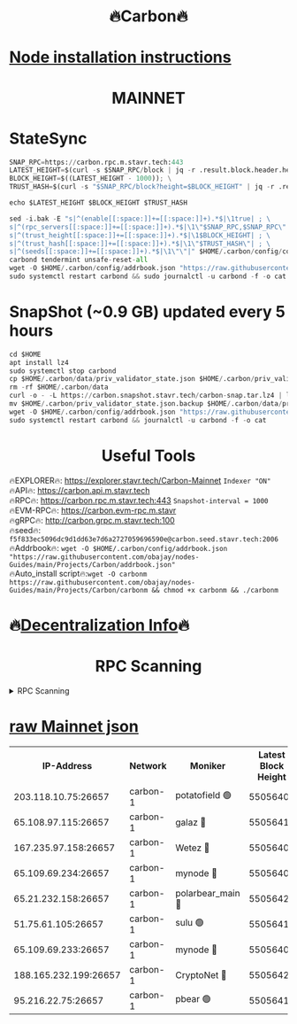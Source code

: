 <h1 align="center"> 🔥Carbon🔥</h1>

[Node installation instructions](https://github.com/obajay/nodes-Guides/tree/main/Projects/Carbon)
=
<h1 align="center"> MAINNET</h1>

# StateSync
```python
SNAP_RPC=https://carbon.rpc.m.stavr.tech:443
LATEST_HEIGHT=$(curl -s $SNAP_RPC/block | jq -r .result.block.header.height); \
BLOCK_HEIGHT=$((LATEST_HEIGHT - 1000)); \
TRUST_HASH=$(curl -s "$SNAP_RPC/block?height=$BLOCK_HEIGHT" | jq -r .result.block_id.hash)

echo $LATEST_HEIGHT $BLOCK_HEIGHT $TRUST_HASH

sed -i.bak -E "s|^(enable[[:space:]]+=[[:space:]]+).*$|\1true| ; \
s|^(rpc_servers[[:space:]]+=[[:space:]]+).*$|\1\"$SNAP_RPC,$SNAP_RPC\"| ; \
s|^(trust_height[[:space:]]+=[[:space:]]+).*$|\1$BLOCK_HEIGHT| ; \
s|^(trust_hash[[:space:]]+=[[:space:]]+).*$|\1\"$TRUST_HASH\"| ; \
s|^(seeds[[:space:]]+=[[:space:]]+).*$|\1\"\"|" $HOME/.carbon/config/config.toml
carbond tendermint unsafe-reset-all
wget -O $HOME/.carbon/config/addrbook.json "https://raw.githubusercontent.com/obajay/nodes-Guides/main/Projects/Carbon/addrbook.json"
sudo systemctl restart carbond && sudo journalctl -u carbond -f -o cat
```
# SnapShot (~0.9 GB) updated every 5 hours
```python
cd $HOME
apt install lz4
sudo systemctl stop carbond
cp $HOME/.carbon/data/priv_validator_state.json $HOME/.carbon/priv_validator_state.json.backup
rm -rf $HOME/.carbon/data
curl -o - -L https://carbon.snapshot.stavr.tech/carbon-snap.tar.lz4 | lz4 -c -d - | tar -x -C $HOME/.carbon --strip-components 2
mv $HOME/.carbon/priv_validator_state.json.backup $HOME/.carbon/data/priv_validator_state.json
wget -O $HOME/.carbon/config/addrbook.json "https://raw.githubusercontent.com/obajay/nodes-Guides/main/Projects/Carbon/addrbook.json"
sudo systemctl restart carbond && journalctl -u carbond -f -o cat
```

 <h1 align="center"> Useful Tools</h1>

🔥EXPLORER🔥:     https://explorer.stavr.tech/Carbon-Mainnet        `Indexer "ON"` \
🔥API🔥:          https://carbon.api.m.stavr.tech \
🔥RPC🔥:          https://carbon.rpc.m.stavr.tech:443              `Snapshot-interval = 1000` \
🔥EVM-RPC🔥:      https://carbon.evm-rpc.m.stavr \
🔥gRPC🔥:         http://carbon.grpc.m.stavr.tech:100 \
🔥seed🔥:      `f5f833ec5096dc9d1dd63e7d6a2727059696590e@carbon.seed.stavr.tech:2006` \
🔥Addrbook🔥:  `wget -O $HOME/.carbon/config/addrbook.json "https://raw.githubusercontent.com/obajay/nodes-Guides/main/Projects/Carbon/addrbook.json"` \
🔥Auto_install script🔥:`wget -O carbonm https://raw.githubusercontent.com/obajay/nodes-Guides/main/Projects/Carbon/carbonm && chmod +x carbonm && ./carbonm`

🔥[Decentralization Info](https://github.com/obajay/StateSync-snapshots/tree/main/Projects/Carbon/Decentralization)🔥
=
<h1 align="center"> RPC Scanning</h1>

<details>
<summary>RPC Scanning</summary>

<h2 align="center"> We scan nodes in real time every 4 hours. And we provide the final result of RPC endpoints.
We cannot influence the operation of these nodes in any way. </h2>


```python
If Voting Power is higher than 0 --> then the Node is a validator of the network and may be subject to attack and be a potential threat to the chain.
```
```python
We marked such validators with a red symbol
```

</details>

[raw Mainnet json](https://rpc-check.carbonm.stavr.tech/carbonm/rpc-carbonm-result.json)
=


<table><tr><th>IP-Address</th><th>Network</th><th>Moniker</th><th>Latest Block Height</th><th>Earliest Block Height</th><th>Catching Up</th><th>Tx Index</th><th>Voting Power</th><th>Scan Time</th></tr><tr><td>203.118.10.75:26657</td><td>carbon-1</td><td>potatofield 🟢</td><td>55056405</td><td>21164241</td><td>False</td><td>on</td><td>0</td><td>2024-03-19T04:46:43.713649503UTC</td></tr><tr><td>65.108.97.115:26657</td><td>carbon-1</td><td>galaz 🔴</td><td>55056419</td><td>47374001</td><td>False</td><td>on</td><td>10451512445</td><td>2024-03-19T04:47:11.834941905UTC</td></tr><tr><td>167.235.97.158:26657</td><td>carbon-1</td><td>Wetez 🔴</td><td>55056409</td><td>48067570</td><td>False</td><td>on</td><td>1374257767</td><td>2024-03-19T04:46:50.028119106UTC</td></tr><tr><td>65.109.69.234:26657</td><td>carbon-1</td><td>mynode 🔴</td><td>55056401</td><td>53160001</td><td>False</td><td>off</td><td>12066566298</td><td>2024-03-19T04:46:32.621537786UTC</td></tr><tr><td>65.21.232.158:26657</td><td>carbon-1</td><td>polarbear_main 🔴</td><td>55056422</td><td>54286001</td><td>False</td><td>on</td><td>10701471528</td><td>2024-03-19T04:47:16.450127924UTC</td></tr><tr><td>51.75.61.105:26657</td><td>carbon-1</td><td>sulu 🟢</td><td>55056414</td><td>54542001</td><td>False</td><td>off</td><td>0</td><td>2024-03-19T04:46:59.047495805UTC</td></tr><tr><td>65.109.69.233:26657</td><td>carbon-1</td><td>mynode 🔴</td><td>55056401</td><td>54660001</td><td>False</td><td>off</td><td>8097055731</td><td>2024-03-19T04:46:32.322968276UTC</td></tr><tr><td>188.165.232.199:26657</td><td>carbon-1</td><td>CryptoNet 🔴</td><td>55056422</td><td>54710001</td><td>False</td><td>off</td><td>3507284401</td><td>2024-03-19T04:47:16.126980294UTC</td></tr><tr><td>95.216.22.75:26657</td><td>carbon-1</td><td>pbear 🟢</td><td>55056416</td><td>54930001</td><td>False</td><td>on</td><td>0</td><td>2024-03-19T04:47:03.423191694UTC</td></tr></table>
